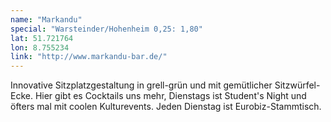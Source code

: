 ```yaml
---
name: "Markandu"
special: "Warsteinder/Hohenheim 0,25: 1,80"
lat: 51.721764
lon: 8.755234
link: "http://www.markandu-bar.de/"
---
```

Innovative Sitzplatzgestaltung in grell-grün und mit gemütlicher Sitzwürfel-Ecke. Hier gibt es Cocktails uns mehr, Dienstags ist Student's Night und öfters mal mit coolen Kulturevents. Jeden Dienstag ist Eurobiz-Stammtisch.
